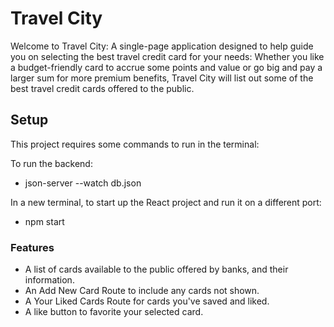 # Travel City

Welcome to Travel City: A single-page application designed to help guide you on selecting the best travel credit card for your needs: Whether you like a budget-friendly card to accrue some points and value or go big and pay a larger sum for more premium benefits, Travel City will list out some of the best travel credit cards offered to the public. 

## Setup 

This project requires some commands to run in the terminal:

To run the backend: 
- json-server --watch db.json

In a new terminal, to start up the React project and run it on a different port:
- npm start 

### Features

- A list of cards available to the public offered by banks, and their information.
- An Add New Card Route to include any cards not shown.
- A Your Liked Cards Route for cards you've saved and liked.
- A like button to favorite your selected card.


